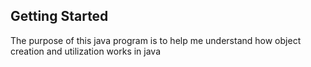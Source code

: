 ## Getting Started

The purpose of this java program is to help me understand how object creation and utilization works in java